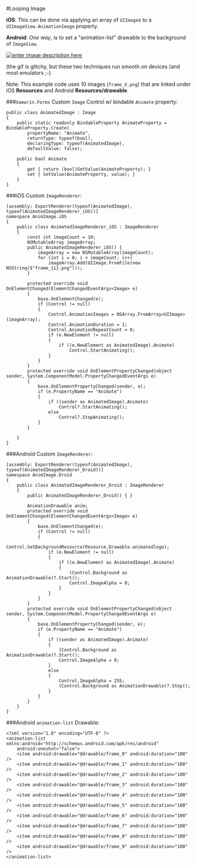#Looping Image

**iOS**: This can be done via applying an array of `UIImage`s to a `UIImageView.AnimationImage` property.

**Android**: *One way*, is to set a "animation-list" drawable to the background of `ImageView`.

[![enter image description here][1]][1]

(the gif is glitchy, but these two techniques run smooth on devices (and most emulators ;-)

Note: This example code uses 10 images (`frame_X.png`) that are linked under iOS **Resources** and Android **Resources/drawable**.

###`Xamarin.Forms` Custom `Image` Control w/ bindable `Animate` property:

	public class AnimatedImage : Image
	{
		public static readonly BindableProperty AnimateProperty = BindableProperty.Create(
			propertyName: "Animate",
			returnType: typeof(bool),
			declaringType: typeof(AnimatedImage),
			defaultValue: false);

		public bool Animate
		{
			get { return (bool)GetValue(AnimateProperty); }
			set { SetValue(AnimateProperty, value); }
		}
	}

###iOS Custom `ImageRenderer`:

    [assembly: ExportRenderer(typeof(AnimatedImage), typeof(AnimatedImageRenderer_iOS))]
    namespace AnimImage.iOS
    {
    	public class AnimatedImageRenderer_iOS : ImageRenderer
    	{
    		const int imageCount = 10;
    		NSMutableArray imageArray;
    		public AnimatedImageRenderer_iOS() {
    			imageArray = new NSMutableArray(imageCount);
    			for (int i = 0; i < imageCount; i++)
    				imageArray.Add(UIImage.FromFile(new NSString($"frame_{i}.png")));
    		}
    
    		protected override void OnElementChanged(ElementChangedEventArgs<Image> e)
    		{
    			base.OnElementChanged(e);
    			if (Control != null)
    			{
    				Control.AnimationImages = NSArray.FromArray<UIImage>(imageArray);
    				Control.AnimationDuration = 1;
    				Control.AnimationRepeatCount = 0;
    				if (e.NewElement != null)
    				{
    					if ((e.NewElement as AnimatedImage).Animate)
    						Control.StartAnimating();
    				}
    			}
    		}
    		protected override void OnElementPropertyChanged(object sender, System.ComponentModel.PropertyChangedEventArgs e)
    		{
    			base.OnElementPropertyChanged(sender, e);
    			if (e.PropertyName == "Animate")
    			{
    				if ((sender as AnimatedImage).Animate)
    					Control?.StartAnimating();
    				else
    					Control?.StopAnimating();
    			}
    		}
    
    	}
    }

###Android Custom `ImageRenderer`:

    [assembly: ExportRenderer(typeof(AnimatedImage), typeof(AnimatedImageRenderer_Droid))]
    namespace AnimImage.Droid
    {
    	public class AnimatedImageRenderer_Droid : ImageRenderer
    	{
    		public AnimatedImageRenderer_Droid() { }
    
    		AnimationDrawable anim;
    		protected override void OnElementChanged(ElementChangedEventArgs<Image> e)
    		{
    			base.OnElementChanged(e);
    			if (Control != null)
    			{
    				Control.SetBackgroundResource(Resource.Drawable.animatedlogo);
    				if (e.NewElement != null)
    				{
    					if ((e.NewElement as AnimatedImage).Animate)
    					{
    						(Control.Background as AnimationDrawable)?.Start();
    						Control.ImageAlpha = 0;
    					}
    				}
    			}
    		}
    		protected override void OnElementPropertyChanged(object sender, System.ComponentModel.PropertyChangedEventArgs e)
    		{
    			base.OnElementPropertyChanged(sender, e);
    			if (e.PropertyName == "Animate")
    			{
    				if ((sender as AnimatedImage).Animate)
    				{
    					(Control.Background as AnimationDrawable)?.Start();
    					Control.ImageAlpha = 0;
    				}
    				else
    				{
    					Control.ImageAlpha = 255;
    					(Control.Background as AnimationDrawable)?.Stop();
    				}
    			}
    		}
    	}
    }

###Android `animation-list` Drawable:

    <?xml version="1.0" encoding="UTF-8" ?>
    <animation-list xmlns:android="http://schemas.android.com/apk/res/android"
        android:oneshot="false">
        <item android:drawable="@drawable/frame_0" android:duration="100" />
        <item android:drawable="@drawable/frame_1" android:duration="100" />
        <item android:drawable="@drawable/frame_2" android:duration="100" />
        <item android:drawable="@drawable/frame_3" android:duration="100" />
        <item android:drawable="@drawable/frame_4" android:duration="100" />
        <item android:drawable="@drawable/frame_5" android:duration="100" />
        <item android:drawable="@drawable/frame_6" android:duration="100" />
        <item android:drawable="@drawable/frame_7" android:duration="100" />
        <item android:drawable="@drawable/frame_8" android:duration="100" />
        <item android:drawable="@drawable/frame_9" android:duration="100" />
    </animation-list>

  [1]: http://i.stack.imgur.com/8yvV6.gif
